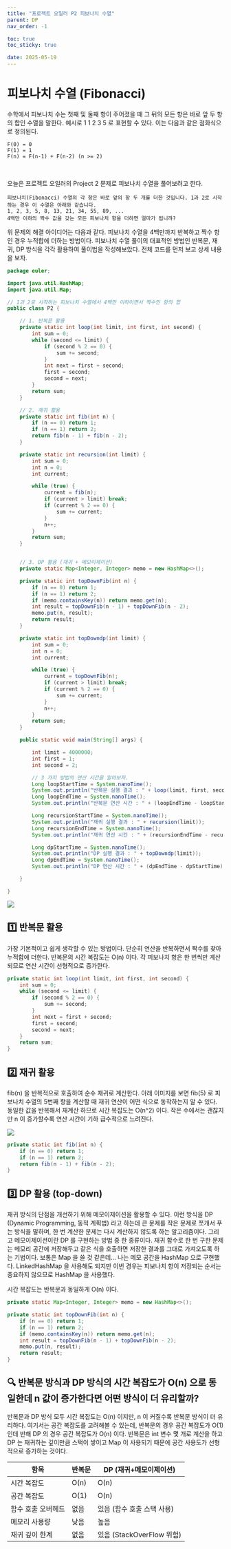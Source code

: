 ```yaml
---
title: "프로젝트 오일러 P2 피보나치 수열"
parent: DP
nav_order: -1

toc: true
toc_sticky: true

date: 2025-05-19
---
```


# 피보나치 수열 (Fibonacci)

수학에서 피보나치 수는 첫째 및 둘째 항이 주어졌을 때 그 뒤의 모든 항은 바로 앞 두 항의 합인 수열을 말한다. 예시로 1 1 2 3 5 로 표현할 수 있다. 이는 다음과 같은 점화식으로 정의된다.

```
F(0) = 0
F(1) = 1
F(n) = F(n-1) + F(n-2) (n >= 2)
```

<br>

오늘은 프로젝트 오일러의 Project 2 문제로 피보나치 수열을 풀어보려고 한다.

```
피보나치(Fibonacci) 수열의 각 항은 바로 앞의 항 두 개를 더한 것입니다. 1과 2로 시작하는 경우 이 수열은 아래와 같습니다.
1, 2, 3, 5, 8, 13, 21, 34, 55, 89, ...
4백만 이하의 짝수 값을 갖는 모든 피보나치 항을 더하면 얼마가 됩니까?
```

위 문제의 해결 아이디어는 다음과 같다. 피보나치 수열을 4백만까지 반복하고 짝수 항인 경우 누적합에 더하는 방법이다. 피보나치 수열 풀이의 대표적인 방법인 반복문, 재귀, DP 방식을 각각 활용하여 풀이법을 작성해보았다. 전체 코드를 먼저 보고 상세 내용을 보자.

``` java
package euler;

import java.util.HashMap;
import java.util.Map;

// 1과 2로 시작하는 피보나치 수열에서 4백만 이하이면서 짝수인 항의 합
public class P2 {

    // 1. 반복문 활용
    private static int loop(int limit, int first, int second) {
        int sum = 0;
        while (second <= limit) {
            if (second % 2 == 0) {
                sum += second;
            }
            int next = first + second;
            first = second;
            second = next;
        }
        return sum;
    }

    // 2. 재귀 활용
    private static int fib(int n) {
        if (n == 0) return 1;
        if (n == 1) return 2;
        return fib(n - 1) + fib(n - 2);
    }

    private static int recursion(int limit) {
        int sum = 0;
        int n = 0;
        int current;

        while (true) {
            current = fib(n);
            if (current > limit) break;
            if (current % 2 == 0) {
                sum += current;
            }
            n++;
        }
        return sum;
    }


    // 3. DP 활용 (재귀 + 메모이제이션)
    private static Map<Integer, Integer> memo = new HashMap<>();

    private static int topDownFib(int n) {
        if (n == 0) return 1;
        if (n == 1) return 2;
        if (memo.containsKey(n)) return memo.get(n);
        int result = topDownFib(n - 1) + topDownFib(n - 2);
        memo.put(n, result);
        return result;
    }

    private static int topDowndp(int limit) {
        int sum = 0;
        int n = 0;
        int current;

        while (true) {
            current = topDownFib(n);
            if (current > limit) break;
            if (current % 2 == 0) {
                sum += current;
            }
            n++;
        }
        return sum;
    }

    public static void main(String[] args) {

        int limit = 4000000;
        int first = 1;
        int second = 2;

        // 3 가지 방법의 연산 시간을 알아보자.
        Long loopStartTime = System.nanoTime();
        System.out.println("반복문 실행 결과 : " + loop(limit, first, second));
        Long loopEndTime = System.nanoTime();
        System.out.println("반복문 연산 시간 : " + (loopEndTime - loopStartTime));

        Long recursionStartTime = System.nanoTime();
        System.out.println("재귀 실행 결과 : " + recursion(limit));
        Long recursionEndTime = System.nanoTime();
        System.out.println("재귀 연산 시간 : " + (recursionEndTime - recursionStartTime));

        Long dpStartTime = System.nanoTime();
        System.out.println("DP 실행 결과 : " + topDowndp(limit));
        Long dpEndTime = System.nanoTime();
        System.out.println("DP 연산 시간 : " + (dpEndTime - dpStartTime));

    }

}
```

<img src="/assets/images/pages/algorithms/스크린샷 2025-05-19 오후 12.00.42.png">

## 1️⃣ 반복문 활용

가장 기본적이고 쉽게 생각할 수 있는 방법이다. 단순히 연산을 반복하면서 짝수를 찾아 누적합에 더한다. 반복문의 시간 복잡도는 O(n) 이다. 각 피보나치 항은 한 번씩만 계산되므로 연산 시간이 선형적으로 증가한다.


``` java
private static int loop(int limit, int first, int second) {
    int sum = 0;
    while (second <= limit) {
        if (second % 2 == 0) {
            sum += second;
        }
        int next = first + second;
        first = second;
        second = next;
    }
    return sum;
}
```

## 2️⃣ 재귀 활용

fib(n) 을 반복적으로 호출하여 순수 재귀로 계산한다. 아래 이미지를 보면 fib(5) 로 피보나치 수열의 5번째 항을 계산할 때 재귀 연산이 어떤 식으로 동작하는지 알 수 있다. 동일한 값을 반복해서 재계산 하므로 시간 복잡도는 O(n^2) 이다. 작은 수에서는 괜찮지만 n 이 증가할수록 연산 시간이 기하 급수적으로 느려진다. 

<img src="/assets/images/pages/algorithms/스크린샷 2025-05-19 오후 12.05.44.png">

``` java
private static int fib(int n) {
    if (n == 0) return 1;
    if (n == 1) return 2;
    return fib(n - 1) + fib(n - 2);
}
```

## 3️⃣ DP 활용 (top-down)

재귀 방식의 단점을 개선하기 위해 메모이제이션을 활용할 수 있다. 이런 방식을 DP (Dynamic Programming, 동적 계획법) 라고 하는데 큰 문제를 작은 문제로 쪼개서 푸는 방식을 말하며, 한 번 계산한 문제는 다시 계산하지 않도록 하는 알고리즘이다. 그리고 메모이제이션이란 DP 를 구현하는 방법 중 한 종류이다. 재귀 함수로 한 번 구한 문제는 메모리 공간에 저장해두고 같은 식을 호출하면 저장한 결과를 그대로 가져오도록 하는 기법이다. 보통은 Map 을 쓸 것 같은데... 나는 메모 공간을 HashMap 으로 구현했다. LinkedHashMap 을 사용해도 되지만 이번 경우는 피보나치 항이 저장되는 순서는 중요하지 않으므로 HashMap 을 사용했다.

시간 복잡도는 반복문과 동일하게 O(n) 이다.

``` java
private static Map<Integer, Integer> memo = new HashMap<>();

private static int topDownFib(int n) {
    if (n == 0) return 1;
    if (n == 1) return 2;
    if (memo.containsKey(n)) return memo.get(n);
    int result = topDownFib(n - 1) + topDownFib(n - 2);
    memo.put(n, result);
    return result;
}
```

## 🔍 반복문 방식과 DP 방식의 시간 복잡도가 O(n) 으로 동일한데 n 값이 증가한다면 어떤 방식이 더 유리할까?

반복문과 DP 방식 모두 시간 복잡도는 O(n) 이지만, n 이 커질수록 반복문 방식이 더 유리하다. 여기서는 공간 복잡도를 고려해볼 수 있는데, 반복문의 경우 공간 복잡도가 O(1) 인데 반해 DP 의 경우 공간 복잡도가 O(n) 이다. 반복문은 int 변수 몇 개로 계산을 하고 DP 는 재귀하는 깊이만큼 스택이 쌓이고 Map 이 사용되기 때문에 공간 사용도가 선형적으로 증가하는 것이다.

| 항목 | 반복문 | DP (재귀+메모이제이션) |
|---|---|---|
| 시간 복잡도 | O(n) | O(n) |
| 공간 복잡도 | O(1) | O(n) |
| 함수 호출 오버헤드 | 없음 | 있음 (함수 호출 스택 사용) |
| 메모리 사용량 | 낮음 | 높음 |
| 재귀 깊이 한계 | 없음 | 있음 (StackOverFlow 위험) |